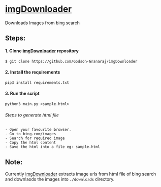 # [imgDownloader](https://github.com/Godson-Gnanaraj/imgDownloader) 
Downloads Images from bing search

## Steps:
#### 1. Clone [imgDownloader](https://github.com/Godson-Gnanaraj/imgDownloader) repository
  ```$ git clone https://github.com/Godson-Gnanaraj/imgDownloader```

#### 2. Install the requirements
  ```pip3 install requirements.txt```
  
#### 3. Run the script
  ```python3 main.py <sample.html>```
  ###### Steps to generate html file
    - Open your favourite browser.
    - Go to bing.com/images
    - Search for required image
    - Copy the html content
    - Save the html into a file eg: sample.html
  
## Note:
  Currently [imgDownloader](https://github.com/Godson-Gnanaraj/imgDownloader) extracts image urls from html file of bing search and downlaods the images into ```./downloads``` directory.
  
  
